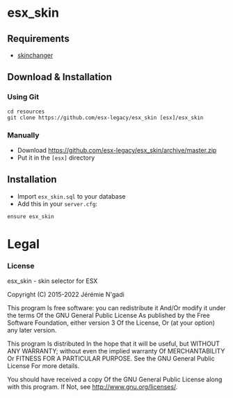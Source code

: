 # esx_skin

## Requirements
- [skinchanger](https://github.com/esx-legacy/skinchanger)

## Download & Installation

### Using Git
```
cd resources
git clone https://github.com/esx-legacy/esx_skin [esx]/esx_skin
```

### Manually
- Download https://github.com/esx-legacy/esx_skin/archive/master.zip
- Put it in the `[esx]` directory

## Installation
- Import `esx_skin.sql` to your database
- Add this in your `server.cfg`:

```
ensure esx_skin
```

# Legal
### License
esx_skin - skin selector for ESX

Copyright (C) 2015-2022 Jérémie N'gadi

This program Is free software: you can redistribute it And/Or modify it under the terms Of the GNU General Public License As published by the Free Software Foundation, either version 3 Of the License, Or (at your option) any later version.

This program Is distributed In the hope that it will be useful, but WITHOUT ANY WARRANTY; without even the implied warranty Of MERCHANTABILITY Or FITNESS FOR A PARTICULAR PURPOSE. See the GNU General Public License For more details.

You should have received a copy Of the GNU General Public License along with this program. If Not, see http://www.gnu.org/licenses/.
